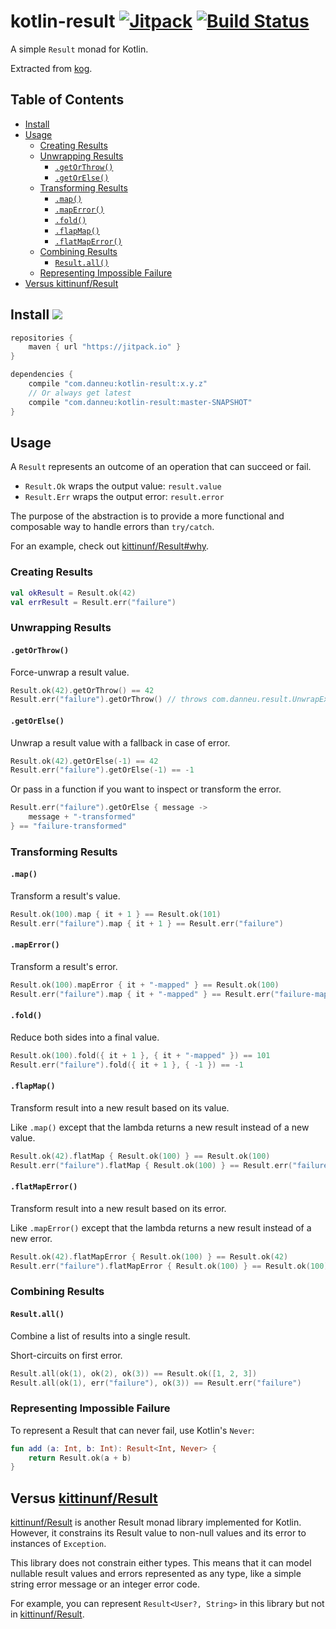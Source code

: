 # kotlin-result [![Jitpack](https://jitpack.io/v/com.danneu/kotlin-result.svg)](https://jitpack.io/#com.danneu/kotlin-result) [![Build Status](https://travis-ci.org/danneu/kotlin-result.svg?branch=master)](https://travis-ci.org/danneu/kotlin-result)

A simple `Result` monad for Kotlin.

Extracted from [kog](https://github.com/danneu/kog).

## Table of Contents

<!-- toc -->

- [Install](#install-)
- [Usage](#usage)
  * [Creating Results](#creating-results)
  * [Unwrapping Results](#unwrapping-results)
    + [`.getOrThrow()`](#getorthrow)
    + [`.getOrElse()`](#getorelse)
  * [Transforming Results](#transforming-results)
    + [`.map()`](#map)
    + [`.mapError()`](#maperror)
    + [`.fold()`](#fold)
    + [`.flapMap()`](#flapmap)
    + [`.flatMapError()`](#flatmaperror)
  * [Combining Results](#combining-results)
    + [`Result.all()`](#resultall)
  * [Representing Impossible Failure](#representing-impossible-failure)
- [Versus kittinunf/Result](#versus-kittinunfresult)

<!-- tocstop -->

## Install <a href="https://jitpack.io/#com.danneu/kotlin-result"><img src="https://jitpack.io/v/com.danneu/kotlin-result.svg"></a>

```groovy
repositories {
    maven { url "https://jitpack.io" }
}

dependencies {
    compile "com.danneu:kotlin-result:x.y.z"
    // Or always get latest
    compile "com.danneu:kotlin-result:master-SNAPSHOT"
}
```

## Usage

A `Result` represents an outcome of an operation that can succeed or fail.

- `Result.Ok` wraps the output value: `result.value`
- `Result.Err` wraps the output error: `result.error`

The purpose of the abstraction is to provide a more functional
and composable way to handle errors than `try/catch`.

For an example, check out [kittinunf/Result#why](https://github.com/kittinunf/Result#why).

### Creating Results

```kotlin
val okResult = Result.ok(42)
val errResult = Result.err("failure")
```

### Unwrapping Results

#### `.getOrThrow()`

Force-unwrap a result value. 

```kotlin
Result.ok(42).getOrThrow() == 42
Result.err("failure").getOrThrow() // throws com.danneu.result.UnwrapException
```

#### `.getOrElse()`

Unwrap a result value with a fallback in case of error.

```kotlin
Result.ok(42).getOrElse(-1) == 42
Result.err("failure").getOrElse(-1) == -1
```

Or pass in a function if you want to inspect or transform the error.

```kotlin
Result.err("failure").getOrElse { message ->
    message + "-transformed" 
} == "failure-transformed"
```

### Transforming Results

#### `.map()`

Transform a result's value.

```kotlin
Result.ok(100).map { it + 1 } == Result.ok(101)
Result.err("failure").map { it + 1 } == Result.err("failure")
```

#### `.mapError()`

Transform a result's error.

```kotlin
Result.ok(100).mapError { it + "-mapped" } == Result.ok(100)
Result.err("failure").map { it + "-mapped" } == Result.err("failure-mapped")
```

#### `.fold()`

Reduce both sides into a final value.

```kotlin
Result.ok(100).fold({ it + 1 }, { it + "-mapped" }) == 101
Result.err("failure").fold({ it + 1 }, { -1 }) == -1
```

#### `.flapMap()`

Transform result into a new result based on its value.

Like `.map()` except that the lambda returns a new result instead of a new value.

```kotlin
Result.ok(42).flatMap { Result.ok(100) } == Result.ok(100)
Result.err("failure").flatMap { Result.ok(100) } == Result.err("failure")
```

#### `.flatMapError()`

Transform result into a new result based on its error.

Like `.mapError()` except that the lambda returns a new result instead of a new error.

```kotlin
Result.ok(42).flatMapError { Result.ok(100) } == Result.ok(42)
Result.err("failure").flatMapError { Result.ok(100) } == Result.ok(100)
```

### Combining Results

#### `Result.all()`

Combine a list of results into a single result. 

Short-circuits on first error.

```kotlin
Result.all(ok(1), ok(2), ok(3)) == Result.ok([1, 2, 3])
Result.all(ok(1), err("failure"), ok(3)) == Result.err("failure")
```

### Representing Impossible Failure

To represent a Result that can never fail, use Kotlin's `Never`:

```kotlin
fun add (a: Int, b: Int): Result<Int, Never> {
    return Result.ok(a + b)
}
```

## Versus <a href="https://github.com/kittinunf/Result">kittinunf/Result</a>

[kittinunf/Result][kittinunf] is another Result monad library
implemented for Kotlin. However, it constrains
its Result value to non-null values and its error to instances
of `Exception`.

This library does not constrain either types. This means that it can 
model nullable result values and errors represented as any type,
like a simple string error message or an integer error code.

For example, you can represent `Result<User?, String>` in this library
but not in [kittinunf/Result][kittinunf].

[kittinunf]: https://github.com/kittinunf/Result

